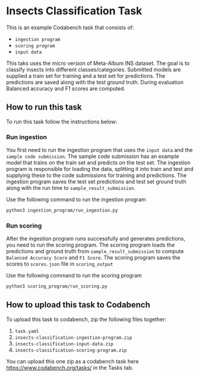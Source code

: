 # Insects Classification Task

This is an example Codabench task that consists of:  

- `ingestion program`
- `scoring program`
- `input data`

This taks uses the micro version of Meta-Album INS dataset. The goal is to classify insects into different classes/categories. Submitted models are supplied a train set for training and a test set for predictions. The predictions are saved along with the test ground truth. During evaluation Balanced accuracy and F1 scores are computed.

## How to run this task

To run this task follow the instructions below:

### Run ingestion

You first need to run the ingestion program that uses the `input data` and the `sample code submission`. The sample code submission has an example model that trains on the train set and predicts on the test set. The ingestion program is responsible for loading the data, splitting it into train and test and supplying these to the code submissions for training and predictions. The ingestion program saves the test set predictions and test set ground truth along with the run time to `sample_result_submission`.

Use the following command to run the ingestion program

```bash
python3 ingestion_program/run_ingestion.py
```

### Run scoring

After the ingestion program runs successfully and generates predictions, you need to run the scoring program. The scoring program loads the predictions and ground truth from `sample_result_submission` to compute `Balanced Accuracy Score` and `F1 Score`. The scoring program saves the scores to `scores.json` file in `scoring_output`

Use the following command to run the scoring program

```bash
python3 scoring_program/run_scoring.py
```

## How to upload this task to Codabench

To upload this task to codabench, zip the following files together:

1. `task.yaml`
2. `insects-classification-ingestion-program.zip`
3. `insects-classification-input-data.zip`
4. `insects-classification-scoring-program.zip`

You can upload this one zip as a codabench task here https://www.codabench.org/tasks/ in the Tasks tab.